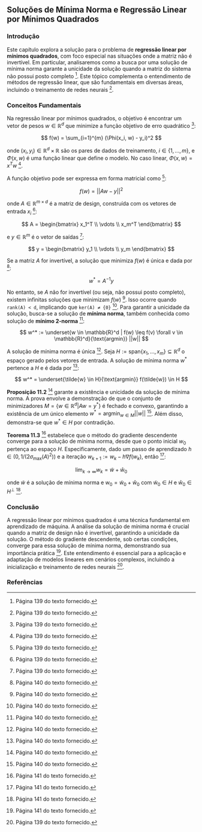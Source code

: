 ## Soluções de Mínima Norma e Regressão Linear por Mínimos Quadrados

### Introdução
Este capítulo explora a solução para o problema de **regressão linear por mínimos quadrados**, com foco especial nas situações onde a matriz não é invertível. Em particular, analisaremos como a busca por uma solução de mínima norma garante a unicidade da solução quando a matriz do sistema não possui posto completo [^1]. Este tópico complementa o entendimento de métodos de regressão linear, que são fundamentais em diversas áreas, incluindo o treinamento de redes neurais [^1].

### Conceitos Fundamentais

Na regressão linear por mínimos quadrados, o objetivo é encontrar um vetor de pesos $w \in \mathbb{R}^d$ que minimize a função objetivo de erro quadrático [^1]:

$$
f(w) = \sum_{i=1}^{m} (\Phi(x_i, w) - y_i)^2
$$

onde $(x_i, y_i) \in \mathbb{R}^d \times \mathbb{R}$ são os pares de dados de treinamento, $i \in \{1, ..., m\}$, e $\Phi(x, w)$ é uma função linear que define o modelo. No caso linear, $\Phi(x, w) = x^T w$ [^1].

A função objetivo pode ser expressa em forma matricial como [^1]:

$$
f(w) = ||Aw - y||^2
$$

onde $A \in \mathbb{R}^{m \times d}$ é a matriz de design, construída com os vetores de entrada $x_i$ [^1]:

$$
A = \begin{bmatrix} x_1^T \\ \vdots \\ x_m^T \end{bmatrix}
$$

e $y \in \mathbb{R}^m$ é o vetor de saídas [^1]:

$$
y = \begin{bmatrix} y_1 \\ \vdots \\ y_m \end{bmatrix}
$$

Se a matriz $A$ for invertível, a solução que minimiza $f(w)$ é única e dada por [^2]:

$$
w^* = A^{-1}y
$$

No entanto, se $A$ não for invertível (ou seja, não possui posto completo), existem infinitas soluções que minimizam $f(w)$ [^2]. Isso ocorre quando `rank(A) < d`, implicando que `ker(A) ≠ {0}` [^2]. Para garantir a unicidade da solução, busca-se a solução de **mínima norma**, também conhecida como solução de **mínimo 2-norma** [^2]:

$$
w^* := \underset{w \in \mathbb{R}^d | f(w) \leq f(v) \forall v \in \mathbb{R}^d}{\text{argmin}} ||w||
$$

A solução de mínima norma é única [^2]. Seja $H := \text{span}\{x_1, ..., x_m\} \subseteq \mathbb{R}^d$ o espaço gerado pelos vetores de entrada. A solução de mínima norma $w^*$ pertence a $H$ e é dada por [^2]:

$$
w^* = \underset{\tilde{w} \in H}{\text{argmin}} f(\tilde{w}) \in H
$$

**Proposição 11.2** [^2] garante a existência e unicidade da solução de mínima norma. A prova envolve a demonstração de que o conjunto de minimizadores $M = \{w \in \mathbb{R}^d | Aw = y^*\}$ é fechado e convexo, garantindo a existência de um único elemento $w^* = \text{argmin}_{w \in M} ||w||$ [^2]. Além disso, demonstra-se que $w^* \in H$ por contradição.

**Teorema 11.3** [^3] estabelece que o método do gradiente descendente converge para a solução de mínima norma, desde que o ponto inicial $w_0$ pertença ao espaço $H$. Especificamente, dado um passo de aprendizado $h \in (0, 1/(2\sigma_{\text{max}}(A)^2))$ e a iteração $w_{k+1} := w_k - h\nabla f(w_k)$, então [^3]:

$$
\lim_{k \to \infty} w_k = \tilde{w} + \hat{w}_0
$$

onde $\tilde{w}$ é a solução de mínima norma e $w_0 = \tilde{w}_0 + \hat{w}_0$ com $\tilde{w}_0 \in H$ e $\hat{w}_0 \in H^\perp$ [^3].

### Conclusão

A regressão linear por mínimos quadrados é uma técnica fundamental em aprendizado de máquina. A análise da solução de mínima norma é crucial quando a matriz de design não é invertível, garantindo a unicidade da solução. O método do gradiente descendente, sob certas condições, converge para essa solução de mínima norma, demonstrando sua importância prática [^3]. Este entendimento é essencial para a aplicação e adaptação de modelos lineares em cenários complexos, incluindo a inicialização e treinamento de redes neurais [^1].

### Referências
[^1]: Página 139 do texto fornecido.
[^2]: Página 140 do texto fornecido.
[^3]: Página 141 do texto fornecido.
<!-- END -->